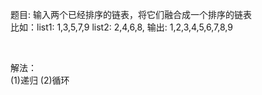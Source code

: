 题目: 输入两个已经排序的链表，将它们融合成一个排序的链表<br>
比如：list1: 1,3,5,7,9  list2: 2,4,6,8, 输出: 1,2,3,4,5,6,7,8,9<br>

<br>

解法：<br>
(1)递归 
(2)循环
